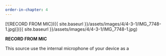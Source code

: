 ```yaml
---
order-in-chapter: 4
---
```


[![RECORD FROM MIC]({{ site.baseurl }}/assets/images/4/4-3-1/IMG_7748-1.jpg)]({{
site.baseurl }}/assets/images/4/4-3-1/IMG_7748-1.jpg)

**RECORD FROM MIC**

This source use the internal microphone of your device as a
